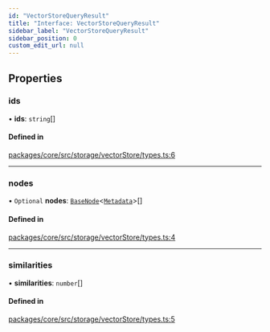 ```yaml
---
id: "VectorStoreQueryResult"
title: "Interface: VectorStoreQueryResult"
sidebar_label: "VectorStoreQueryResult"
sidebar_position: 0
custom_edit_url: null
---
```


## Properties

### ids

• **ids**: `string`[]

#### Defined in

[packages/core/src/storage/vectorStore/types.ts:6](https://github.com/run-llama/LlamaIndexTS/blob/f0be933/packages/core/src/storage/vectorStore/types.ts#L6)

---

### nodes

• `Optional` **nodes**: [`BaseNode`](../classes/BaseNode.md)<[`Metadata`](../#metadata)\>[]

#### Defined in

[packages/core/src/storage/vectorStore/types.ts:4](https://github.com/run-llama/LlamaIndexTS/blob/f0be933/packages/core/src/storage/vectorStore/types.ts#L4)

---

### similarities

• **similarities**: `number`[]

#### Defined in

[packages/core/src/storage/vectorStore/types.ts:5](https://github.com/run-llama/LlamaIndexTS/blob/f0be933/packages/core/src/storage/vectorStore/types.ts#L5)
